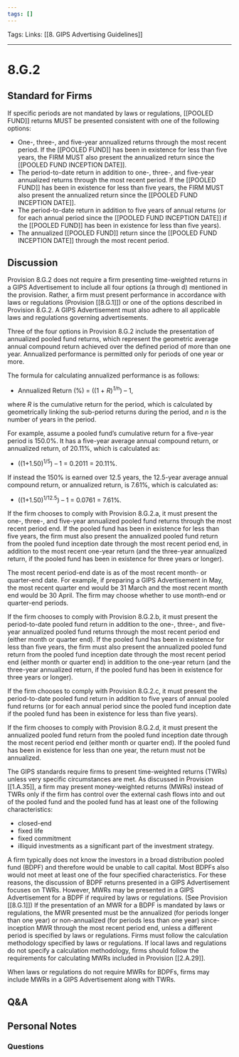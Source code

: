 ```yaml
---
tags: []
---
```

Tags:
Links: [[8. GIPS Advertising Guidelines]]
___
# 8.G.2
## Standard for Firms
If specific periods are not mandated by laws or regulations, [[POOLED FUND]] returns MUST be presented consistent with one of the following options:
- One-, three-, and five-year annualized returns through the most recent period. If the [[POOLED FUND]] has been in existence for less than five years, the FIRM MUST also present the annualized return since the [[POOLED FUND INCEPTION DATE]].
- The period-to-date return in addition to one-, three-, and five-year annualized returns through the most recent period. If the [[POOLED FUND]] has been in existence for less than five years, the FIRM MUST also present the annualized return since the [[POOLED FUND INCEPTION DATE]].
- The period-to-date return in addition to five years of annual returns (or for each annual period since the [[POOLED FUND INCEPTION DATE]] if the [[POOLED FUND]] has been in existence for less than five years).
- The annualized [[POOLED FUND]] return since the [[POOLED FUND INCEPTION DATE]] through the most recent period.
## Discussion
Provision 8.G.2 does not require a firm presenting time-weighted returns in a GIPS Advertisement to include all four options (a through d) mentioned in the provision. Rather, a firm must present performance in accordance with laws or regulations (Provision [[8.G.1]]) or one of the options described in Provision 8.G.2. A GIPS Advertisement must also adhere to all applicable laws and regulations governing advertisements.

Three of the four options in Provision 8.G.2 include the presentation of annualized pooled fund returns, which represent the geometric average annual compound return achieved over the defined period of more than one year. Annualized performance is permitted only for periods of one year or more.

The formula for calculating annualized performance is as follows:
- Annualized Return (%) = ((1 + _R_)_<sup>1/n</sup>_) – 1,

where _R_ is the cumulative return for the period, which is calculated by geometrically linking the sub-period returns during the period, and _n_ is the number of years in the period.

For example, assume a pooled fund’s cumulative return for a five-year period is 150.0%. It has a five-year average annual compound return, or annualized return, of 20.11%, which is calculated as:
- ((1+1.50)<sup>1/5</sup>) – 1 = 0.2011 = 20.11%.

If instead the 150% is earned over 12.5 years, the 12.5-year average annual compound return, or annualized return, is 7.61%, which is calculated as:
- ((1+1.50)<sup>1/12.5</sup>) – 1 = 0.0761 = 7.61%.

If the firm chooses to comply with Provision 8.G.2.a, it must present the one-, three-, and five-year annualized pooled fund returns through the most recent period end. If the pooled fund has been in existence for less than five years, the firm must also present the annualized pooled fund return from the pooled fund inception date through the most recent period end, in addition to the most recent one-year return (and the three-year annualized return, if the pooled fund has been in existence for three years or longer).

The most recent period-end date is as of the most recent month- or quarter-end date. For example, if preparing a GIPS Advertisement in May, the most recent quarter end would be 31 March and the most recent month end would be 30 April. The firm may choose whether to use month-end or quarter-end periods.

If the firm chooses to comply with Provision 8.G.2.b, it must present the period-to-date pooled fund return in addition to the one-, three-, and five-year annualized pooled fund returns through the most recent period end (either month or quarter end). If the pooled fund has been in existence for less than five years, the firm must also present the annualized pooled fund return from the pooled fund inception date through the most recent period end (either month or quarter end) in addition to the one-year return (and the three-year annualized return, if the pooled fund has been in existence for three years or longer).

If the firm chooses to comply with Provision 8.G.2.c, it must present the period-to-date pooled fund return in addition to five years of annual pooled fund returns (or for each annual period since the pooled fund inception date if the pooled fund has been in existence for less than five years).

If the firm chooses to comply with Provision 8.G.2.d, it must present the annualized pooled fund return from the pooled fund inception date through the most recent period end (either month or quarter end). If the pooled fund has been in existence for less than one year, the return must not be annualized.

The GIPS standards require firms to present time-weighted returns (TWRs) unless very specific circumstances are met. As discussed in Provision [[1.A.35]], a firm may present money-weighted returns (MWRs) instead of TWRs only if the firm has control over the external cash flows into and out of the pooled fund and the pooled fund has at least one of the following characteristics:
- closed-end
- fixed life
- fixed commitment
- illiquid investments as a significant part of the investment strategy.

A firm typically does not know the investors in a broad distribution pooled fund (BDPF) and therefore would be unable to call capital. Most BDPFs also would not meet at least one of the four specified characteristics. For these reasons, the discussion of BDPF returns presented in a GIPS Advertisement focuses on TWRs. However, MWRs may be presented in a GIPS Advertisement for a BDPF if required by laws or regulations. (See Provision [[8.G.1]]) If the presentation of an MWR for a BDPF is mandated by laws or regulations, the MWR presented must be the annualized (for periods longer than one year) or non-annualized (for periods less than one year) since-inception MWR through the most recent period end, unless a different period is specified by laws or regulations. Firms must follow the calculation methodology specified by laws or regulations. If local laws and regulations do not specify a calculation methodology, firms should follow the requirements for calculating MWRs included in Provision [[2.A.29]].

When laws or regulations do not require MWRs for BDPFs, firms may include MWRs in a GIPS Advertisement along with TWRs.
## Q&A

## Personal Notes

### Questions